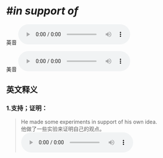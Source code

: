 # ***\#in support of*** 
英音
<audio src="./media/in support of1_AAC.aac" controls="controls"></audio>

美音
<audio src="./media/in support of2_AAC.aac" controls="controls"></audio>



  

英文释义
---
### 1.**支持；证明：**  

 > He made some experiments in support of his own idea.   
 > 他做了一些实验来证明自己的观点。    
<audio src="./media/support-9.aac" controls="controls"></audio>


